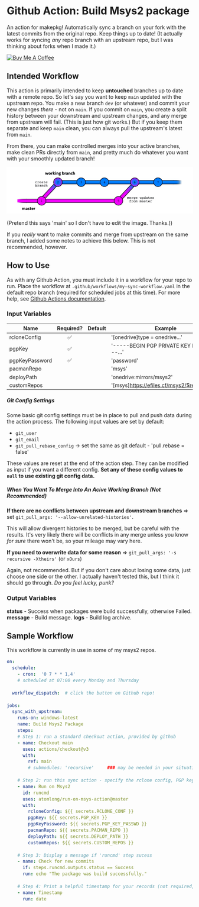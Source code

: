 # Github Action: Build Msys2 package

An action for makepkg! Automatically sync a branch on your fork with the latest commits from the original repo. Keep things up to date! (It actually works for syncing *any* repo branch with an upstream repo, but I was thinking about forks when I made it.)

<a href="https://www.buymeacoffee.com/aormsby" target="_blank"><img src="https://cdn.buymeacoffee.com/buttons/default-green.png" alt="Buy Me A Coffee" style="height: 51px !important;width: 217px !important;" ></a>

## Intended Workflow

This action is primarily intended to keep **untouched** branches up to date with a remote repo. So let's say you want to keep `main` updated with the upstream repo. You make a new branch `dev` (or whatever) and commit your new changes *there* - not on `main`. If you commit on `main`, you create a split history between your downstream and upstream changes, and any merge from upstream will fail. (This is just how git works.) But if you keep them separate and keep `main` clean, you can always pull the upstream's latest from `main`.

From there, you can make controlled merges into your active branches, make clean PRs directly from `main`, and pretty much do whatever you want with your smoothly updated branch!

<img src="img/workflow.png" alt="sample git workflow">

(Pretend this says 'main' so I don't have to edit the image. Thanks.))

If you *really* want to make commits and merge from upstream on the same branch, I added some notes to achieve this below. This is not recommended, however.

## How to Use

As with any Github Action, you must include it in a workflow for your repo to run. Place the workflow at `.github/workflows/my-sync-workflow.yaml` in the default repo branch (required for scheduled jobs at this time). For more help, see [Github Actions documentation](https://docs.github.com/en/actions).

### Input Variables

| Name                | Required?           | Default           | Example |
| ------------------- |:------------------: | ----------------- | ----------
| rcloneConfig        | :white_check_mark:  |                   | '[onedrive]type = onedrive...'  |
| pgpKey              | :white_check_mark:  |                   | '-----BEGIN PGP PRIVATE KEY BLOCK-----...' |
| pgpKeyPassword      | :white_check_mark:  |                   | 'password' |
| pacmanRepo          |                     |                   | 'msys'             |
| deployPath          |                     |                   | 'onedrive:mirrors/msys2'             |
| customRepos         |                     |                   | '[msys]https://efiles.cf/msys2/$repo/$arch/' |

##### Git Config Settings

Some basic git config settings must be in place to pull and push data during the action process. The following input values are set by default:

- `git_user`
- `git_email`
- `git_pull_rebase_config` -> set the same as git default - 'pull.rebase = false'

These values are reset at the end of the action step. They can be modified as input if you want a different config. **Set any of these config values to `null` to use existing git config data.**

##### When You Want To Merge Into An Acive Working Branch (Not Recommended)

**If there are no conflicts between upstream and downstream branches** => set `git_pull_args: '--allow-unrelated-histories'`.

This will allow divergent histories to be merged, but be careful with the results. It's very likely there will be conflicts in any merge unless you know *for sure* there won't be, so your mileage may vary here.

**If you need to overwrite data for some reason** => `git_pull_args: '-s recursive -Xtheirs'` (or `xOurs`)

Again, not recommended. But if you don't care about losing some data, just choose one side or the other. I actually haven't tested this, but I think it should go through. *Do you feel lucky, punk?*

### Output Variables

**status** - Success when packages were build successfully, otherwise Failed.
**message** - Build message.
**logs** - Build log archive.

## Sample Workflow
This workflow is currently in use in some of my msys2 repos. 

```yaml
on:
  schedule:
    - cron:  '0 7 * * 1,4'
    # scheduled at 07:00 every Monday and Thursday

  workflow_dispatch:  # click the button on Github repo!

jobs:
  sync_with_upstream:
    runs-on: windows-latest
    name: Build Msys2 Package
    steps:
    # Step 1: run a standard checkout action, provided by github
    - name: Checkout main
      uses: actions/checkout@v3
      with:
        ref: main
        # submodules: 'recursive'     ### may be needed in your situation

    # Step 2: run this sync action - specify the rclone config, PGP key & password, and the path to deploy package.
    - name: Run on Msys2
      id: runcmd
      uses: atomlong/run-on-msys-action@master
      with:
        rcloneConfig: ${{ secrets.RCLONE_CONF }}
        pgpKey: ${{ secrets.PGP_KEY }}
        pgpKeyPassword: ${{ secrets.PGP_KEY_PASSWD }}
        pacmanRepo: ${{ secrets.PACMAN_REPO }}
        deployPath: ${{ secrets.DEPLOY_PATH }}
        customRepos: ${{ secrets.CUSTOM_REPOS }}

    # Step 3: Display a message if 'runcmd' step sucess
    - name: Check for new commits
      if: steps.runcmd.outputs.status == Success
      run: echo "The package was build successfully."

    # Step 4: Print a helpful timestamp for your records (not required, just nice)
    - name: Timestamp
      run: date
```
